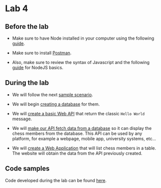 # Lab 4

## Before the lab

- Make sure to have Node installed in your computer using the following [guide](./nvm_setup.md).

- Make sure to install [Postman](https://www.postman.com/downloads/).

- Also, make sure to review the syntax of Javascript and the following [guide](./node_101.md) for NodeJS basics.

## During the lab

- We will follow the next [sample scenario](./chess_scenario.md).

- We will begin [creating a database](./chess_db.md) for them.

- We will [create a basic Web API](./api_101.md) that return the classic `Hello World` message.

- We will [make our API fetch data from a database](./node_102.md) so it can display the chess members from the database. This API can be used by any platform, for example a webpage, mobile app, university systems, etc...

- We will [create a Web Application](./webapp_101.md) that will list chess members in a table. The website will obtain the data from the API previously created.

## Code samples

Code developed during the lab can be found [here](./code_sample).
